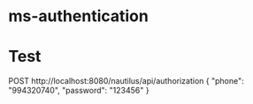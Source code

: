# ms-authentication

# Test
POST http://localhost:8080/nautilus/api/authorization
{
    "phone": "994320740",
    "password": "123456"
}
